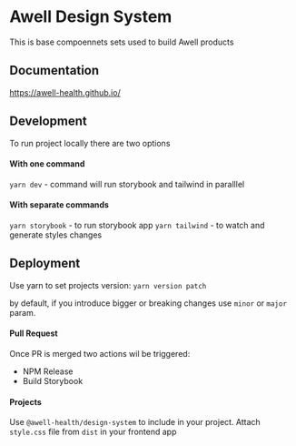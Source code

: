 # Awell Design System
This is base compoennets sets used to build Awell products

## Documentation
https://awell-health.github.io/

## Development
To run project locally there are two options

#### With one command
`yarn dev` - command will run storybook and tailwind in paralllel

#### With separate commands
`yarn storybook` - to run storybook app
`yarn tailwind` - to watch and generate styles changes


## Deployment
Use yarn to set projects version:
`yarn version patch` 

by default, if you introduce bigger or breaking changes use `minor` or `major` param.

#### Pull Request
Once PR is merged two actions wil be triggered:
* NPM Release
* Build Storybook

#### Projects
Use `@awell-health/design-system` to include in your project. Attach `style.css` file from `dist` in your frontend app